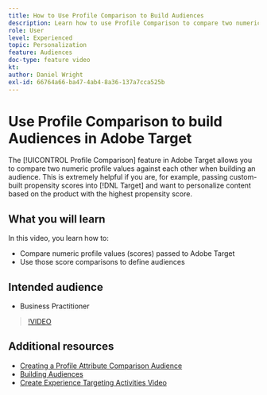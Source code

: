 ```yaml
---
title: How to Use Profile Comparison to Build Audiences
description: Learn how to use Profile Comparison to compare two numeric profile values against each other when building an audience.
role: User
level: Experienced
topic: Personalization
feature: Audiences
doc-type: feature video
kt:
author: Daniel Wright
exl-id: 66764a66-ba47-4ab4-8a36-137a7cca525b
---
```

# Use Profile Comparison to build Audiences in Adobe Target

The [!UICONTROL Profile Comparison] feature in Adobe Target allows you to compare two numeric profile values against each other when building an audience. This is extremely helpful if you are, for example, passing custom-built propensity scores into [!DNL Target] and want to personalize content based on the product with the highest propensity score.

## What you will learn

In this video, you learn how to:

* Compare numeric profile values (scores) passed to Adobe Target
* Use those score comparisons to define audiences

## Intended audience

* Business Practitioner

>[!VIDEO](https://video.tv.adobe.com/v/23218/?quality=12)

## Additional resources

* [Creating a Profile Attribute Comparison Audience](https://experienceleague.adobe.com/docs/target/using/audiences/create-audiences/creating-a-profile-attribute-comparison-audience.html?lang=en)
* [Building Audiences](https://experienceleague.adobe.com/docs/target/using/audiences/create-audiences/create-audience.html?lang=en)
* [Create Experience Targeting Activities Video](../activities/create-experience-targeting-activities.md)
